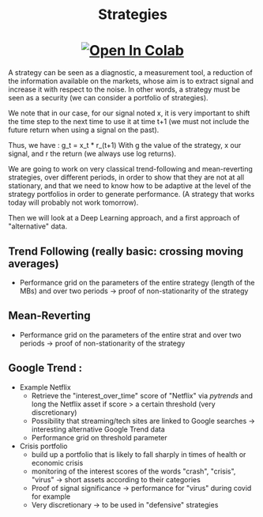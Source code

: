 <h1 align='center'> Strategies </h1>

[<h1 align='center'>![Open In Colab](https://colab.research.google.com/assets/colab-badge.svg)](https://colab.research.google.com/github/Gruz77/Physics-of-Markets/blob/main/Strategies/Strategies.ipynb)</h1>

A strategy can be seen as a diagnostic, a measurement tool, a reduction of the information available on the markets, whose aim is to extract signal and increase it with respect to the noise. In other words, a strategy must be seen as a security (we can consider a portfolio of strategies).

We note that in our case, for our signal noted x, it is very important to shift the time step to the next time to use it at time t+1 (we must not include the future return when using a signal on the past). 

Thus, we have :
g_t = x_t * r_(t+1)
With g the value of the strategy, x our signal, and r the return (we always use log returns).

We are going to work on very classical trend-following and mean-reverting strategies, over different periods, in order to show that they are not at all stationary, and that we need to know how to be adaptive at the level of the strategy portfolios in order to generate performance. (A strategy that works today will probably not work tomorrow). 

Then we will look at a Deep Learning approach, and a first approach of "alternative" data.

## Trend Following (really basic: crossing moving averages)
- Performance grid on the parameters of the entire strategy (length of the MBs) and over two periods -> proof of non-stationarity of the strategy

## Mean-Reverting 
- Performance grid on the parameters of the entire strat and over two periods -> proof of non-stationarity of the strategy

## Google Trend : 
- Example Netflix
  - Retrieve the "interest_over_time" score of "Netflix" via *pytrends* and long the Netflix asset if score > a certain threshold (very discretionary)
  - Possibility that streaming/tech sites are linked to Google searches -> interesting alternative Google Trend data
  - Performance grid on threshold parameter
- Crisis portfolio
  - build up a portfolio that is likely to fall sharply in times of health or economic crisis
  - monitoring of the interest scores of the words "crash", "crisis", "virus" -> short assets according to their categories
  - Proof of signal significance -> performance for "virus" during covid for example 
  - Very discretionary -> to be used in "defensive" strategies

